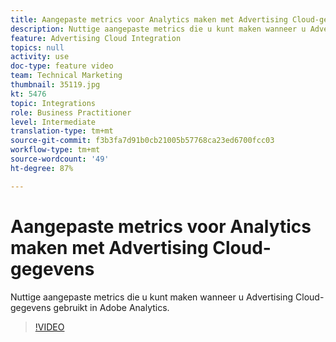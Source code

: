 ```yaml
---
title: Aangepaste metrics voor Analytics maken met Advertising Cloud-gegevens
description: Nuttige aangepaste metrics die u kunt maken wanneer u Advertising Cloud-gegevens gebruikt in Adobe Analytics.
feature: Advertising Cloud Integration
topics: null
activity: use
doc-type: feature video
team: Technical Marketing
thumbnail: 35119.jpg
kt: 5476
topic: Integrations
role: Business Practitioner
level: Intermediate
translation-type: tm+mt
source-git-commit: f3b3fa7d91b0cb21005b57768ca23ed6700fcc03
workflow-type: tm+mt
source-wordcount: '49'
ht-degree: 87%

---
```



# Aangepaste metrics voor Analytics maken met Advertising Cloud-gegevens

Nuttige aangepaste metrics die u kunt maken wanneer u Advertising Cloud-gegevens gebruikt in Adobe Analytics.

>[!VIDEO](https://video.tv.adobe.com/v/35119/?quality=12&learn=on)
